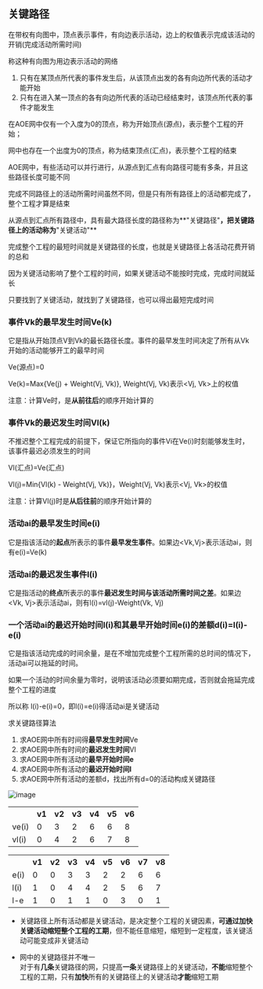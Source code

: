 ## 关键路径

在带权有向图中，顶点表示事件，有向边表示活动，边上的权值表示完成该活动的开销(完成活动所需时间)

称这种有向图为用边表示活动的网络

1. 只有在某顶点所代表的事件发生后，从该顶点出发的各有向边所代表的活动才能开始
2. 只有在进入某一顶点的各有向边所代表的活动已经结束时，该顶点所代表的事件才能发生

在AOE网中仅有一个入度为0的顶点，称为开始顶点(源点)，表示整个工程的开始；

网中也存在一个出度为0的顶点，称为结束顶点(汇点)，表示整个工程的结束

AOE网中，有些活动可以并行进行，从源点到汇点有向路径可能有多条，并且这些路径长度可能不同

完成不同路径上的活动所需时间虽然不同，但是只有所有路径上的活动都完成了，整个工程才算是结束

从源点到汇点所有路径中，具有最大路径长度的路径称为**"关键路径"**，把关键路径上的活动称为**"关键活动"**

完成整个工程的最短时间就是关键路径的长度，也就是关键路径上各活动花费开销的总和

因为关键活动影响了整个工程的时间，如果关键活动不能按时完成，完成时间就延长

只要找到了关键活动，就找到了关键路径，也可以得出最短完成时间

### 事件Vk的最早发生时间Ve(k)

它是指从开始顶点V到Vk的最长路径长度。事件的最早发生时间决定了所有从Vk开始的活动能够开工的最早时间

Ve(源点)=0

Ve(k)=Max{Ve(j) + Weight(Vj, Vk)}, Weight(Vj, Vk)表示<Vj, Vk>上的权值

注意：计算Ve时，是**从前往后**的顺序开始计算的

### 事件Vk的最迟发生时间Vl(k)

不推迟整个工程完成的前提下，保证它所指向的事件Vi在Ve(i)时刻能够发生时，该事件最迟必须发生的时间

Vl(汇点)=Ve(汇点)

Vl(j)=Min{Vl(k) - Weight(Vj, Vk)}，Weight(Vj, Vk)表示<Vj, Vk>的权值

注意：计算Vl(j)时是**从后往前**的顺序开始计算的

### 活动ai的最早发生时间e(i)

它是指该活动的**起点**所表示的事件**最早发生事件**。如果边<Vk,Vj>表示活动ai，则有e(i)=Ve(k)

### 活动ai的最迟发生事件l(i)

它是指活动的**终点**所表示的事件**最迟发生时间与该活动所需时间之差**。如果边<Vk, Vj>表示活动ai，则有l(i)=vl(j)-Weight(Vk, Vj)

### 一个活动ai的最迟开始时间l(i)和其最早开始时间e(i)的差额d(i)=l(i)-e(i)

它是指该活动完成的时间余量，是在不增加完成整个工程所需的总时间的情况下，活动ai可以拖延的时间。

如果一个活动的时间余量为零时，说明该活动必须要如期完成，否则就会拖延完成整个工程的进度

所以称 l(i)-e(i)=0，即l(i)=e(i)得活动ai是关键活动

求关键路径算法

1. 求AOE网中所有时间得**最早发生时间**Ve
2. 求AOE网中所有时间的**最迟发生时间**Vl
3. 求AOE网中所有活动的**最早开始时间e**
4. 求AOE网中所有活动的**最迟开始时间l**
5. 求AOE网中所有活动的差额d，找出所有d=0的活动构成关键路径

![image](https://github.com/YC-L/Postgraduate-examination/blob/DataStructure/imgs/Activity-on-edge-network.png)

<table style="border-collapse: collapse;">
	<tr>
		<th></th>
		<th>v1</th>
		<th>v2</th>
		<th>v3</th>
		<th>v4</th>
		<th>v5</th>
		<th>v6</th>
	</tr>
	<tr>
		<td>ve(i)</td>
		<td>0</td>
		<td>3</td>
		<td>2</td>
		<td>6</td>
		<td>6</td>
		<td>8</td>
	</tr>
	<tr>
		<td>vl(i)</td>
		<td>0</td>
		<td>4</td>
		<td>2</td>
		<td>6</td>
		<td>7</td>
		<td>8</td>
	</tr>
</table>

<table style="border-collapse: collapse;">
	<tr>
		<th></th>
		<th>v1</th>
		<th>v2</th>
		<th>v3</th>
		<th>v4</th>
		<th>v5</th>
		<th>v6</th>
		<th>v7</th>
		<th>v8</th>
	</tr>
	<tr>
		<td>e(i)</td>
		<td>0</td>
		<td>0</td>
		<td>3</td>
		<td>3</td>
		<td>2</td>
		<td>2</td>
		<td>6</td>
		<td>6</td>
	</tr>
	<tr>
		<td>l(i)</td>
		<td>1</td>
		<td>0</td>
		<td>4</td>
		<td>4</td>
		<td>2</td>
		<td>5</td>
		<td>6</td>
		<td>7</td>
	</tr>
	<tr>
		<td>l-e</td>
		<td>1</td>
		<td>0</td>
		<td>1</td>
		<td>1</td>
		<td>0</td>
		<td>3</td>
		<td>0</td>
		<td>1</td>
	</tr>
</table>

- 关键路径上所有活动都是关键活动，是决定整个工程的关键因素，**可通过加快关键活动缩短整个工程的工期**，但不能任意缩短，缩短到一定程度，该关键活动可能变成非关键活动

- 网中的关键路径并不唯一
</br>对于有**几条**关键路径的网，只提高**一条**关键路径上的关键活动，**不能**缩短整个工程的工期，只有**加快**所有的关键路径上的关键活动**才能**缩短工期